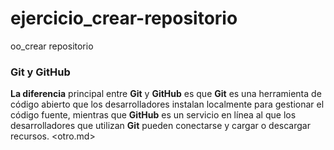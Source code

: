 # ejercicio_crear-repositorio
oo_crear repositorio
### Git y GitHub
**La diferencia** principal entre **Git** y **GitHub** es que **Git** es una herramienta de código abierto que los desarrolladores instalan localmente para gestionar el código fuente, mientras que **GitHub** es un servicio en línea al que los desarrolladores que utilizan **Git** pueden conectarse y cargar o descargar recursos.
<otro.md>

